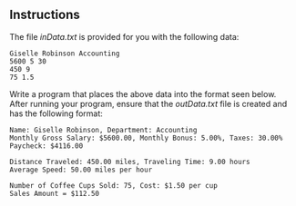 ## Instructions
The file *inData.txt* is provided for you with the following data:
```
Giselle Robinson Accounting
5600 5 30
450 9
75 1.5
```

Write a program that places the above data into the format seen below. After running your program, ensure that the *outData.txt* file is created and has the following format:

```
Name: Giselle Robinson, Department: Accounting
Monthly Gross Salary: $5600.00, Monthly Bonus: 5.00%, Taxes: 30.00%
Paycheck: $4116.00

Distance Traveled: 450.00 miles, Traveling Time: 9.00 hours
Average Speed: 50.00 miles per hour

Number of Coffee Cups Sold: 75, Cost: $1.50 per cup
Sales Amount = $112.50
```
